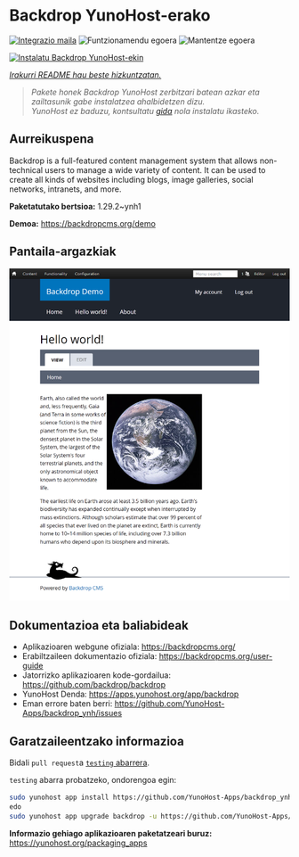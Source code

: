 <!--
Ohart ongi: README hau automatikoki sortu da <https://github.com/YunoHost/apps/tree/master/tools/readme_generator>ri esker
EZ editatu eskuz.
-->

# Backdrop YunoHost-erako

[![Integrazio maila](https://dash.yunohost.org/integration/backdrop.svg)](https://ci-apps.yunohost.org/ci/apps/backdrop/) ![Funtzionamendu egoera](https://ci-apps.yunohost.org/ci/badges/backdrop.status.svg) ![Mantentze egoera](https://ci-apps.yunohost.org/ci/badges/backdrop.maintain.svg)

[![Instalatu Backdrop YunoHost-ekin](https://install-app.yunohost.org/install-with-yunohost.svg)](https://install-app.yunohost.org/?app=backdrop)

*[Irakurri README hau beste hizkuntzatan.](./ALL_README.md)*

> *Pakete honek Backdrop YunoHost zerbitzari batean azkar eta zailtasunik gabe instalatzea ahalbidetzen dizu.*  
> *YunoHost ez baduzu, kontsultatu [gida](https://yunohost.org/install) nola instalatu ikasteko.*

## Aurreikuspena

Backdrop is a full-featured content management system that allows non-technical users to manage a wide variety of content. It can be used to create all kinds of websites including blogs, image galleries, social networks, intranets, and more.


**Paketatutako bertsioa:** 1.29.2~ynh1

**Demoa:** <https://backdropcms.org/demo>

## Pantaila-argazkiak

![Backdrop(r)en pantaila-argazkia](./doc/screenshots/Hello_world.png)

## Dokumentazioa eta baliabideak

- Aplikazioaren webgune ofiziala: <https://backdropcms.org/>
- Erabiltzaileen dokumentazio ofiziala: <https://backdropcms.org/user-guide>
- Jatorrizko aplikazioaren kode-gordailua: <https://github.com/backdrop/backdrop>
- YunoHost Denda: <https://apps.yunohost.org/app/backdrop>
- Eman errore baten berri: <https://github.com/YunoHost-Apps/backdrop_ynh/issues>

## Garatzaileentzako informazioa

Bidali `pull request`a [`testing` abarrera](https://github.com/YunoHost-Apps/backdrop_ynh/tree/testing).

`testing` abarra probatzeko, ondorengoa egin:

```bash
sudo yunohost app install https://github.com/YunoHost-Apps/backdrop_ynh/tree/testing --debug
edo
sudo yunohost app upgrade backdrop -u https://github.com/YunoHost-Apps/backdrop_ynh/tree/testing --debug
```

**Informazio gehiago aplikazioaren paketatzeari buruz:** <https://yunohost.org/packaging_apps>
